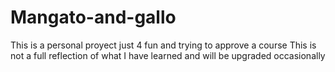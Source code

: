 # Mangato-and-gallo

This is a personal proyect just 4 fun and trying to approve a course
This is not a full reflection of what I have learned and will be upgraded occasionally
